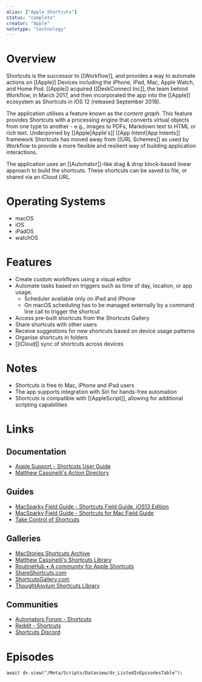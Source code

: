 ```yaml
---
alias: ["Apple Shortcuts"]
status: "complete"
creator: "Apple"
notetype: "technology"
---
```

 
# Overview
Shortcuts is the successor to [[Workflow]], and provides a way to automate actions on [[Apple]] Devices including the iPhone, iPad, Mac, Apple Watch, and Home Pod. [[Apple]] acquired [[DeskConnect Inc]], the team behind Workflow, in March 2017, and then incorporated the app into the [[Apple]] ecosystem as Shortcuts in iOS 12 (released September 2018).

The application utilises a feature known as the *content graph*. This feature provides Shortcuts with a processing engine that converts virtual objects from one type to another - e.g.,  images to PDFs, Markdown text to HTML or rich text. Underpinned by [[Apple|Apple's]] [[App Intent\|App Intents]] framework Shortcuts has moved away from [[URL Schemes]] as used by Workflow to provide a more flexible and resilient way of building application interactions.

The application uses an [[Automator]]-like drag & drop block-based linear approach to build the shortcuts. These shortcuts can be saved to file, or shared via an iCloud URL.

# Operating Systems
- macOS
- iOS
- iPadOS
- watchOS

# Features
- Create custom workflows using a visual editor
- Automate tasks based on triggers such as time of day, location, or app usage.
	- Scheduler available only on iPad and iPhone
	- On macOS scheduling has to be managed externally by a command line call to trigger the shortcut
- Access pre-built shortcuts from the Shortcuts Gallery
- Share shortcuts with other users
- Receive suggestions for new shortcuts based on device usage patterns
- Organise shortcuts in folders
- [[iCloud]] sync of shortcuts across devices


# Notes
- Shortcuts is free to Mac, iPhone and iPad users
- The app supports integration with Siri for hands-free automation
- Shortcuts is compatible with [[AppleScript]], allowing for additional scripting capabilities

# Links
## Documentation
- [Apple Support - Shortcuts User Guide](https://support.apple.com/en-gb/guide/shortcuts/welcome/ios)
- [Matthew Cassinelli's Action Directory](https://matthewcassinelli.com/sirishortcuts/actions/)

## Guides
- [MacSparky Field Guide - Shortcuts Field Guide, iOS13 Edition](https://learn.macsparky.com/p/shortcuts13)
- [MacSparky Field Guide - Shortcuts for Mac Field Guide](https://learn.macsparky.com/p/shortcutsmac)
- [Take Control of Shortcuts](https://www.takecontrolbooks.com/shortcuts/)

## Galleries
- [MacStories Shortcuts Archive](https://www.macstories.net/shortcuts/)
- [Matthew Cassinelli's Shortcuts Library](https://matthewcassinelli.com/sirishortcuts/library/)
- [RoutineHub • A community for Apple Shortcuts](https://routinehub.co)
- [ShareShortcuts.com](https://shareshortcuts.com)
- [ShortcutsGallery.com](https://shortcutsgallery.com)
- [ThoughtAsylum Shortcuts Library](https://www.thoughtasylum.com/shortcuts/library/)

## Communities
- [Automators Forum - Shortcuts](https://talk.automators.fm/c/shortcuts/14)
- [Reddit - Shortcuts](https://www.reddit.com/r/shortcuts/)
- [Shortcuts Discord](https://discord.com/invite/rw8FSaq)

# Episodes
```dataviewjs
await dv.view("/Meta/Scripts/Dataview/dv_ListedInEpisodesTable");
```
